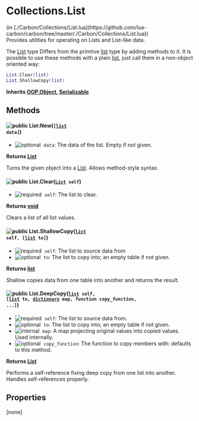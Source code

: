 <link href="../../style.css" rel="stylesheet" type="text/css"/>
<h1 class="class-title">Collections.List</h1>
<span class="file-link">(in [./Carbon/Collections/List.lua](https://github.com/lua-carbon/carbon/tree/master/./Carbon/Collections/List.lua))</span><br/>
Provides utilities for operating on Lists and List-like data.

The [List](Classes/Collections.List) type Differs from the primtive [list](Types#list) type by adding methods to it.
It is possible to use these methods with a plain [list](Types#list), just call them in a non-object oriented way:
```lua
List.Clear(list)
List.ShallowCopy(list)
```

**Inherits [OOP.Object](Classes/OOP.Object), [Serializable](Classes/Serializable)**

## Methods
#### ![public](https://img.shields.io/badge/%20-public-11b237.svg?style=flat-square) List:New(<code>[[list](Types#list) data]</code>)
- ![optional](https://img.shields.io/badge/%20-optional-0092e6.svg?style=flat-square)&nbsp;&nbsp;`data`: The data of the list. Empty if not given.

**Returns  [List](Classes/Collections.List)**

Turns the given object into a [List](Classes/Collections.List).
Allows method-style syntax.


#### ![public](https://img.shields.io/badge/%20-public-11b237.svg?style=flat-square) List.Clear(<code>[List](Classes/Collections.List) self</code>)
- ![required](https://img.shields.io/badge/%20-required-ff9600.svg?style=flat-square)&nbsp;&nbsp;`self`: The list to clear.

**Returns  [void](Types#void)**

Clears a list of all list values.


#### ![public](https://img.shields.io/badge/%20-public-11b237.svg?style=flat-square) List.ShallowCopy(<code>[list](Types#list) self, [[list](Types#list) to]</code>)
- ![required](https://img.shields.io/badge/%20-required-ff9600.svg?style=flat-square)&nbsp;&nbsp;`self`: The list to source data from
- ![optional](https://img.shields.io/badge/%20-optional-0092e6.svg?style=flat-square)&nbsp;&nbsp;`to`: The list to copy into; an empty table if not given.

**Returns  [list](Types#list)**

Shallow copies data from one table into another and returns the result.


#### ![public](https://img.shields.io/badge/%20-public-11b237.svg?style=flat-square) List.DeepCopy(<code>[list](Types#list) self, [[list](Types#list) to, [dictionary](Types#dictionary) map, function copy_function, ...]</code>)
- ![required](https://img.shields.io/badge/%20-required-ff9600.svg?style=flat-square)&nbsp;&nbsp;`self`: The list to source data from.
- ![optional](https://img.shields.io/badge/%20-optional-0092e6.svg?style=flat-square)&nbsp;&nbsp;`to`: The list to copy into; an empty table if not given.
- ![internal](https://img.shields.io/badge/%20-internal-888888.svg?style=flat-square)&nbsp;&nbsp;`map`: A map projecting original values into copied values. Used internally.
- ![optional](https://img.shields.io/badge/%20-optional-0092e6.svg?style=flat-square)&nbsp;&nbsp;`copy_function`: The function to copy members with: defaults to this method.

**Returns  [List](Classes/Collections.List)**

Performs a self-reference fixing deep copy from one list into another.
Handles self-references properly.


## Properties
[none]
